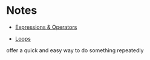 # Notes

* [Expressions & Operators](https://developer.mozilla.org/en-US/docs/Web/JavaScript/Guide/Expressions_and_Operators)

* [Loops](https://developer.mozilla.org/en-US/docs/Web/JavaScript/Guide/Loops_and_iteration)

offer a quick and easy way to do something repeatedly